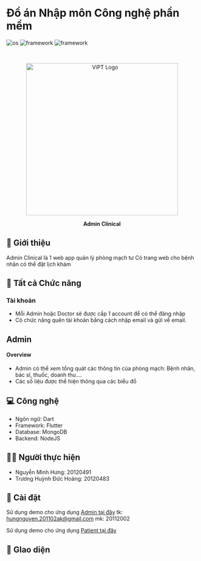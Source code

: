 # Đồ án Nhập môn Công nghệ phần mềm
![os](https://img.shields.io/badge/-android-32DE84)
![framework](https://img.shields.io/badge/-dart-2196F3)
![framework](https://img.shields.io/badge/-flutter-2196F3)

<br>

<p align="center">
 <img src="./assets/icons/app_icon.png" alt="ViPT Logo" height = "400"></a>
</p>
<p align="center">
<b>Admin Clinical</b>
<br/>
</p>

## 📄 Giới thiệu
Admin Clinical là 1 web app quản lý phòng mạch tư
Có trang web cho bệnh nhân có thể đặt lịch khám

## 📲 Tất cả Chức năng

### Tài khoản 
* Mỗi Admin hoặc Doctor sẽ được cấp 1 account để có thể đăng nhập
* Có chức năng quên tài khoản bằng cách nhập email và gửi về email.
## Admin
#### Overview
* Admin có thể xem tổng quát các thông tin của phòng mạch: Bệnh nhân, bác sĩ, thuốc, doanh thu....
* Các số liệu được thể hiện thông qua các biểu đồ



## 💻 Công nghệ 
* Ngôn ngữ: Dart
* Framework: Flutter
* Database: MongoDB
* Backend: NodeJS

## 👨‍💻 Người thực hiện
* Nguyễn Minh Hưng: 20120491
* Trương Huỳnh Đức Hoàng: 20120483

## 🔧 Cài đặt
Sử dụng demo cho ứng dụng [ Admin tại đây](https://hoangankin2211.github.io/demo_clinic_management/#/) tk: hungnguyen.201102ak@gmail.com mk: 20112002

Sử dụng demo cho ứng dụng [ Patient tại đây](https://hoangankin2211.github.io/demo_clinic_management/#/dp_hone_screen) 

## 📱 GIao diện




